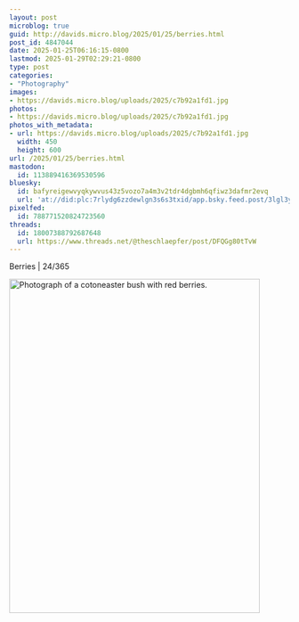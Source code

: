 ```yaml
---
layout: post
microblog: true
guid: http://davids.micro.blog/2025/01/25/berries.html
post_id: 4847044
date: 2025-01-25T06:16:15-0800
lastmod: 2025-01-29T02:29:21-0800
type: post
categories:
- "Photography"
images:
- https://davids.micro.blog/uploads/2025/c7b92a1fd1.jpg
photos:
- https://davids.micro.blog/uploads/2025/c7b92a1fd1.jpg
photos_with_metadata:
- url: https://davids.micro.blog/uploads/2025/c7b92a1fd1.jpg
  width: 450
  height: 600
url: /2025/01/25/berries.html
mastodon:
  id: 113889416369530596
bluesky:
  id: bafyreigewvyqkywvus43z5vozo7a4m3v2tdr4dgbmh6qfiwz3dafmr2evq
  url: 'at://did:plc:7rlydg6zzdewlgn3s6s3txid/app.bsky.feed.post/3lgl3yj53sf2w'
pixelfed:
  id: 788771520824723560
threads:
  id: 18007388792687648
  url: https://www.threads.net/@theschlaepfer/post/DFQGg80tTvW
---
```

Berries | 24/365

<img src="/uploads/2025/c7b92a1fd1.jpg" width="450" height="600" alt="Photograph of a cotoneaster bush with red berries.">
